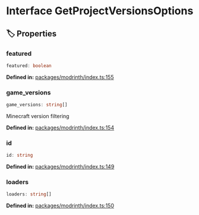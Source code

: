 # Interface GetProjectVersionsOptions

## 🏷️ Properties

### featured <Badge type="info" text="optional" />

```ts
featured: boolean
```
<p style="font-size: 14px; color: var(--vp-c-text-2)">
<strong>Defined in:</strong> <a href="https://github.com/voxelum/minecraft-launcher-core-node/blob/master/packages/modrinth/index.ts#L155" target="_blank" rel="noreferrer">packages/modrinth/index.ts:155</a>
</p>


### game_versions <Badge type="info" text="optional" />

```ts
game_versions: string[]
```
Minecraft version filtering
<p style="font-size: 14px; color: var(--vp-c-text-2)">
<strong>Defined in:</strong> <a href="https://github.com/voxelum/minecraft-launcher-core-node/blob/master/packages/modrinth/index.ts#L154" target="_blank" rel="noreferrer">packages/modrinth/index.ts:154</a>
</p>


### id

```ts
id: string
```
<p style="font-size: 14px; color: var(--vp-c-text-2)">
<strong>Defined in:</strong> <a href="https://github.com/voxelum/minecraft-launcher-core-node/blob/master/packages/modrinth/index.ts#L149" target="_blank" rel="noreferrer">packages/modrinth/index.ts:149</a>
</p>


### loaders <Badge type="info" text="optional" />

```ts
loaders: string[]
```
<p style="font-size: 14px; color: var(--vp-c-text-2)">
<strong>Defined in:</strong> <a href="https://github.com/voxelum/minecraft-launcher-core-node/blob/master/packages/modrinth/index.ts#L150" target="_blank" rel="noreferrer">packages/modrinth/index.ts:150</a>
</p>


